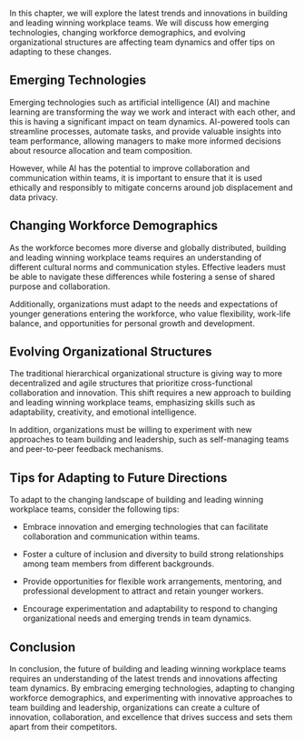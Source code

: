 
In this chapter, we will explore the latest trends and innovations in building and leading winning workplace teams. We will discuss how emerging technologies, changing workforce demographics, and evolving organizational structures are affecting team dynamics and offer tips on adapting to these changes.

Emerging Technologies
---------------------

Emerging technologies such as artificial intelligence (AI) and machine learning are transforming the way we work and interact with each other, and this is having a significant impact on team dynamics. AI-powered tools can streamline processes, automate tasks, and provide valuable insights into team performance, allowing managers to make more informed decisions about resource allocation and team composition.

However, while AI has the potential to improve collaboration and communication within teams, it is important to ensure that it is used ethically and responsibly to mitigate concerns around job displacement and data privacy.

Changing Workforce Demographics
-------------------------------

As the workforce becomes more diverse and globally distributed, building and leading winning workplace teams requires an understanding of different cultural norms and communication styles. Effective leaders must be able to navigate these differences while fostering a sense of shared purpose and collaboration.

Additionally, organizations must adapt to the needs and expectations of younger generations entering the workforce, who value flexibility, work-life balance, and opportunities for personal growth and development.

Evolving Organizational Structures
----------------------------------

The traditional hierarchical organizational structure is giving way to more decentralized and agile structures that prioritize cross-functional collaboration and innovation. This shift requires a new approach to building and leading winning workplace teams, emphasizing skills such as adaptability, creativity, and emotional intelligence.

In addition, organizations must be willing to experiment with new approaches to team building and leadership, such as self-managing teams and peer-to-peer feedback mechanisms.

Tips for Adapting to Future Directions
--------------------------------------

To adapt to the changing landscape of building and leading winning workplace teams, consider the following tips:

* Embrace innovation and emerging technologies that can facilitate collaboration and communication within teams.

* Foster a culture of inclusion and diversity to build strong relationships among team members from different backgrounds.

* Provide opportunities for flexible work arrangements, mentoring, and professional development to attract and retain younger workers.

* Encourage experimentation and adaptability to respond to changing organizational needs and emerging trends in team dynamics.

Conclusion
----------

In conclusion, the future of building and leading winning workplace teams requires an understanding of the latest trends and innovations affecting team dynamics. By embracing emerging technologies, adapting to changing workforce demographics, and experimenting with innovative approaches to team building and leadership, organizations can create a culture of innovation, collaboration, and excellence that drives success and sets them apart from their competitors.
